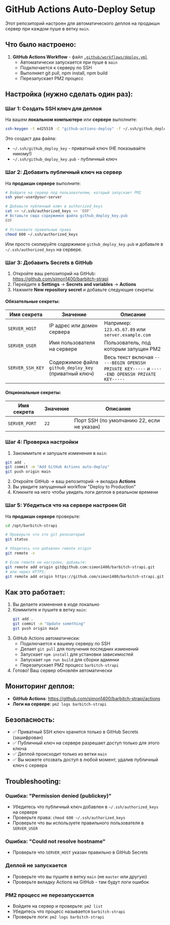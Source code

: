 # GitHub Actions Auto-Deploy Setup

Этот репозиторий настроен для автоматического деплоя на продакшн сервер при каждом пуше в ветку `main`.

## Что было настроено:

1. **GitHub Actions Workflow** - файл [`.github/workflows/deploy.yml`](.github/workflows/deploy.yml)
   - Автоматически запускается при пуше в `main`
   - Подключается к серверу по SSH
   - Выполняет git pull, npm install, npm build
   - Перезапускает PM2 процесс

## Настройка (нужно сделать один раз):

### Шаг 1: Создать SSH ключ для деплоя

На вашем **локальном компьютере** или **сервере** выполните:

```bash
ssh-keygen -t ed25519 -C "github-actions-deploy" -f ~/.ssh/github_deploy_key
```

Это создаст два файла:
- `~/.ssh/github_deploy_key` - приватный ключ (НЕ показывайте никому!)
- `~/.ssh/github_deploy_key.pub` - публичный ключ

### Шаг 2: Добавить публичный ключ на сервер

На **продакшн сервере** выполните:

```bash
# Войдите на сервер под пользователем, который запускает PM2
ssh your-user@your-server

# Добавьте публичный ключ в authorized_keys
cat >> ~/.ssh/authorized_keys << 'EOF'
# Вставьте сюда содержимое файла github_deploy_key.pub
EOF

# Установите правильные права
chmod 600 ~/.ssh/authorized_keys
```

Или просто скопируйте содержимое `github_deploy_key.pub` и добавьте в `~/.ssh/authorized_keys` на сервере.

### Шаг 3: Добавить Secrets в GitHub

1. Откройте ваш репозиторий на GitHub: https://github.com/simon1400/barbitch-strapi
2. Перейдите в **Settings** → **Secrets and variables** → **Actions**
3. Нажмите **New repository secret** и добавьте следующие секреты:

#### Обязательные секреты:

| Имя секрета | Значение | Описание |
|------------|----------|----------|
| `SERVER_HOST` | IP адрес или домен сервера | Например: `123.45.67.89` или `server.example.com` |
| `SERVER_USER` | Имя пользователя на сервере | Пользователь, под которым запущен PM2 |
| `SERVER_SSH_KEY` | Содержимое файла `github_deploy_key` (приватный ключ) | Весь текст включая `-----BEGIN OPENSSH PRIVATE KEY-----` и `-----END OPENSSH PRIVATE KEY-----` |

#### Опциональные секреты:

| Имя секрета | Значение | Описание |
|------------|----------|----------|
| `SERVER_PORT` | `22` | Порт SSH (по умолчанию 22, если не указан) |

### Шаг 4: Проверка настройки

1. Закоммитьте и запушьте изменения в `main`:
```bash
git add .
git commit -m "Add GitHub Actions auto-deploy"
git push origin main
```


2. Откройте GitHub → ваш репозиторий → вкладка **Actions**
3. Вы увидите запущенный workflow "Deploy to Production"
4. Кликните на него чтобы увидеть логи деплоя в реальном времени

### Шаг 5: Убедиться что на сервере настроен Git

На **продакшн сервере** проверьте:


```bash
cd /opt/barbitch-strapi

# Проверьте что это git репозиторий
git status

# Убедитесь что добавлен remote origin
git remote -v

# Если remote не настроен, добавьте:
git remote add origin git@github.com:simon1400/barbitch-strapi.git
# или через HTTPS:
git remote add origin https://github.com/simon1400/barbitch-strapi.git
```

## Как это работает:

1. Вы делаете изменения в коде локально
2. Коммитите и пушите в ветку `main`:
   ```bash
   git add .
   git commit -m "Update something"
   git push origin main
   ```
3. GitHub Actions автоматически:
   - Подключается к вашему серверу по SSH
   - Делает `git pull` для получения последних изменений
   - Запускает `npm install` для установки зависимостей
   - Запускает `npm run build` для сборки админки
   - Перезапускает PM2 процесс `barbitch-strapi`
4. Готово! Ваш сервер обновлён автоматически

## Мониторинг деплоя:

- **GitHub Actions**: https://github.com/simon1400/barbitch-strapi/actions
- **Логи на сервере**: `pm2 logs barbitch-strapi`

## Безопасность:

- ✅ Приватный SSH ключ хранится только в GitHub Secrets (зашифрован)
- ✅ Публичный ключ на сервере разрешает доступ только для этого ключа
- ✅ Деплой происходит только из ветки `main`
- ✅ Вы можете отозвать доступ в любой момент, удалив публичный ключ с сервера

## Troubleshooting:

### Ошибка: "Permission denied (publickey)"
- Убедитесь что публичный ключ добавлен в `~/.ssh/authorized_keys` на сервере
- Проверьте права: `chmod 600 ~/.ssh/authorized_keys`
- Проверьте что вы используете правильного пользователя в `SERVER_USER`

### Ошибка: "Could not resolve hostname"
- Проверьте что `SERVER_HOST` указан правильно в GitHub Secrets

### Деплой не запускается
- Проверьте что вы пушите в ветку `main` (не `master` или другую)
- Проверьте вкладку Actions на GitHub - там будут логи ошибок

### PM2 процесс не перезапускается
- Войдите на сервер и проверьте: `pm2 list`
- Убедитесь что процесс называется `barbitch-strapi`
- Проверьте логи: `pm2 logs barbitch-strapi`
